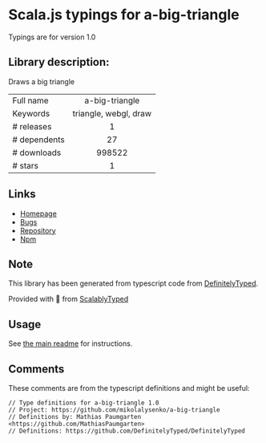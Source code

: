 
# Scala.js typings for a-big-triangle

Typings are for version 1.0

## Library description:
Draws a big triangle

|                    |                 |
| ------------------ | :-------------: |
| Full name          | a-big-triangle |
| Keywords           | triangle, webgl, draw |
| # releases         | 1 |
| # dependents       | 27 |
| # downloads        | 998522 |
| # stars            | 1 |

## Links
- [Homepage](https://github.com/mikolalysenko/a-big-triangle#readme)
- [Bugs](https://github.com/mikolalysenko/a-big-triangle/issues)
- [Repository](https://github.com/mikolalysenko/a-big-triangle)
- [Npm](https://www.npmjs.com/package/a-big-triangle)
    


## Note
This library has been generated from typescript code from [DefinitelyTyped](https://definitelytyped.org).

Provided with :purple_heart: from [ScalablyTyped](https://github.com/oyvindberg/ScalablyTyped)

## Usage
See [the main readme](../../readme.md) for instructions.

## Comments

These comments are from the typescript definitions and might be useful:
```
// Type definitions for a-big-triangle 1.0
// Project: https://github.com/mikolalysenko/a-big-triangle
// Definitions by: Mathias Paumgarten <https://github.com/MathiasPaumgarten>
// Definitions: https://github.com/DefinitelyTyped/DefinitelyTyped

```

